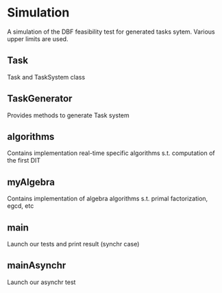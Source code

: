 Simulation
==========

A simulation of the DBF feasibility test for generated tasks sytem. Various upper limits are used.

Task
----
Task and TaskSystem class

TaskGenerator
-------------
Provides methods to generate Task system

algorithms
----------
Contains implementation real-time specific algorithms s.t. computation of the first DIT

myAlgebra
---------
Contains implementation of algebra algorithms s.t. primal factorization, egcd, etc

main
----
Launch our tests and print result (synchr case)

mainAsynchr
-----------
Launch our asynchr test
